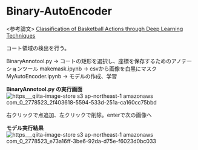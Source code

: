 # Binary-AutoEncoder

<参考論文>
[Classification of Basketball Actions through Deep Learning Techniques](https://www.researchgate.net/publication/330534530_Classificazione_di_Azioni_Cestistiche_mediante_Tecniche_di_Deep_Learning)

コート領域の検出を行う。

BinaryAnnotool.py 
-> コートの矩形を選択し、座標を保存するためのアノテーションツール
makemask.ipynb
-> csvから画像を白黒にマスク
MyAutoEncoder.ipynb
-> モデルの作成、学習

**BinaryAnnotool.py の実行画面**
![https___qiita-image-store s3 ap-northeast-1 amazonaws com_0_2778523_2f403618-5594-533d-251a-ca160cc75bbd](https://user-images.githubusercontent.com/61176769/220056513-d0623091-3f4b-4061-b7e1-88c4a73d1c0b.jpg)

右クリックで点追加、左クリックで削除。enterで次の画像へ



**モデル実行結果**
![https___qiita-image-store s3 ap-northeast-1 amazonaws com_0_2778523_e73a16ff-3be6-92da-d75e-f6023d0bc033](https://user-images.githubusercontent.com/61176769/220056639-d45d7b06-634d-484d-84f2-24e235c9aaaa.jpg)
